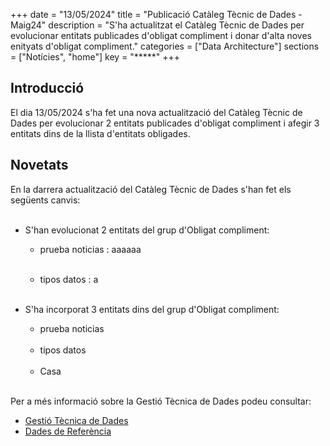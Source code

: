 +++ 
date        = "13/05/2024" 
title       = "Publicació Catàleg Tècnic de Dades - Maig24" 
description = "S'ha actualitzat el Catàleg Tècnic de Dades per evolucionar entitats publicades d'obligat compliment i donar d'alta noves enityats d'obligat compliment." 
categories  = ["Data Architecture"] 
sections    = ["Notícies", "home"] 
key = "*****" 
+++ 

  

## Introducció 

El dia 13/05/2024 s'ha fet una nova actualització del Catàleg Tècnic de Dades per evolucionar 2 entitats publicades d'obligat compliment i afegir 3 entitats dins de la llista d'entitats obligades. 

## Novetats 

En la darrera actualització del Catàleg Tècnic de Dades s'han fet els següents canvis:<br><br> 

- S'han evolucionat 2 entitats del grup d'Obligat compliment:<br> 

  - prueba noticias : aaaaaa<br><br>




  - tipos datos : a<br><br>





- S'ha incorporat 3 entitats dins del grup d'Obligat compliment:<br> 

  - prueba noticias<br><br>
  - tipos datos<br><br>
  - Casa<br><br>




Per a més informació sobre la Gestió Tècnica de Dades podeu consultar: 


* [Gestió Tècnica de Dades](https://canigo.ctti.gencat.cat/plataformes/dadesref/gestiodades/) 
* [Dades de Referència](https://canigo.ctti.gencat.cat/plataformes/dadesref/dadesref/) 